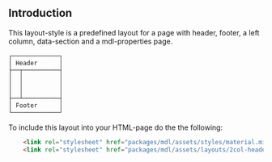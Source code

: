 ## Introduction
This layout-style is a predefined layout for a page with header, footer, a left column, data-section
and a mdl-properties page.

```
┌─────────────┐
│ Header      │
├──┬──────────┤
│  │          │
│  │          │
│  │          │
├──┴──────────┤
│ Footer      │
└─────────────┘
```

To include this layout into your HTML-page do the the following:
```html
    <link rel="stylesheet" href="packages/mdl/assets/styles/material.min.css">
    <link rel="stylesheet" href="packages/mdl/assets/layouts/2col-header-footer-props.min.css">
```
